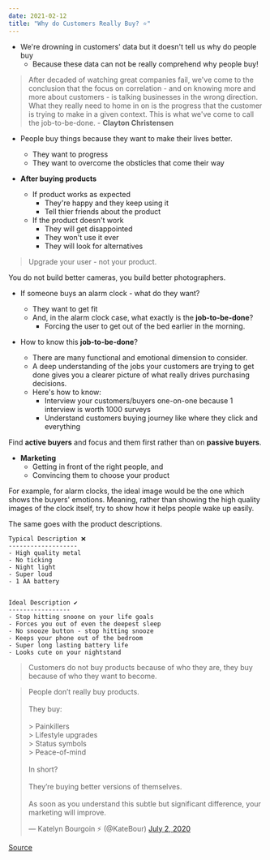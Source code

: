 ```yaml
---
date: 2021-02-12
title: "Why do Customers Really Buy? ⭐"
---
```


- We're drowning in customers' data but it doesn't tell us why do people buy
	- Because these data can not be really comprehend why people buy!

> After decaded of watching great companies fail, we've come to the conclusion that the focus on correlation - and on knowing more and more about customers - is talking businesses in the wrong direction. What they really need to home in on is the progress that the customer is trying to make in a given context. This is what we've come to call the job-to-be-done. - **Clayton Christensen**

- People buy things because they want to make their lives better.
	- They want to progress
	- They want to overcome the obsticles that come their way

- **After buying products**
	- If product works as expected
		- They're happy and they keep using it
		- Tell thier friends about the product
	- If the product doesn't work
		- They will get disappointed
		- They won't use it ever
		- They will look for alternatives

> Upgrade your user - not your product.

You do not build better cameras, you build better photographers.

- If someone buys an alarm clock - what do they want?
	- They want to get fit
	- And, in the alarm clock case, what exactly is the **job-to-be-done**?
		- Forcing the user to get out of the bed earlier in the morning.

- How to know this **job-to-be-done**?
	- There are many functional and emotional dimension to consider.
	- A deep understanding of the jobs your customers are trying to get done gives you a clearer picture of what really drives purchasing decisions.
	- Here's how to know:
		- Interview your customers/buyers one-on-one because 1 interview is worth 1000 surveys
		- Understand customers buying journey like where they click and everything

Find **active buyers** and focus and them first rather than on **passive buyers**.

- **Marketing**
	- Getting in front of the right people, and
	- Convincing them to choose your product

For example, for alarm clocks, the ideal image would be the one which shows the buyers' emotions. Meaning, rather than showing the high quality images of the clock itself, try to show how it helps people wake up easily.

The same goes with the product descriptions.

```
Typical Description ❌
-------------------
- High quality metal
- No ticking
- Night light
- Super loud
- 1 AA battery


Ideal Description ✔
-----------------
- Stop hitting snoone on your life goals
- Forces you out of even the deepest sleep
- No snooze button - stop hitting snooze
- Keeps your phone out of the bedroom
- Super long lasting battery life
- Looks cute on your nightstand
```

> Customers do not buy products because of who they are, they buy because of who they want to become.

<blockquote class="twitter-tweet"><p lang="en" dir="ltr">People don’t really buy products.<br><br>They buy:<br><br>&gt; Painkillers<br>&gt; Lifestyle upgrades<br>&gt; Status symbols<br>&gt; Peace-of-mind<br><br>In short?<br><br>They’re buying better versions of themselves.<br><br>As soon as you understand this subtle but significant difference, your marketing will improve.</p>&mdash; Katelyn Bourgoin ⚡️ (@KateBour) <a href="https://twitter.com/KateBour/status/1278646719752933377?ref_src=twsrc%5Etfw">July 2, 2020</a></blockquote> <script async src="https://platform.twitter.com/widgets.js" charset="utf-8"></script> 

[Source](https://customercamp.co/why-customers-really-buy/)

